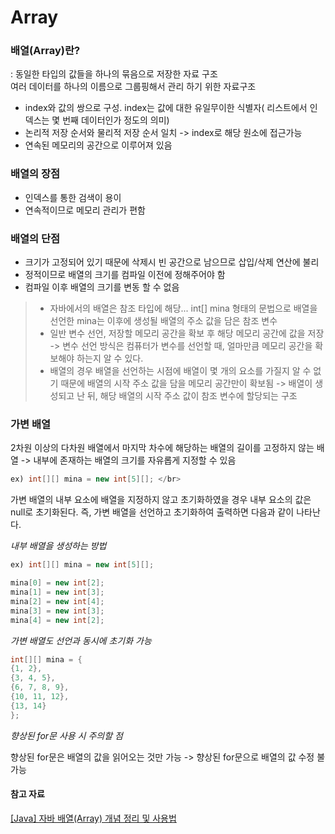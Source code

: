 # Array

### 배열(Array)란?
: 동일한 타입의 값들을 하나의 묶음으로 저장한 자료 구조 </br>
여러 데이터를 하나의 이름으로 그룹핑해서 관리 하기 위한 자료구조
- index와 값의 쌍으로 구성. index는 값에 대한 유일무이한 식별자( 리스트에서 인덱스는 몇 번째 데이터인가 정도의 의미)
- 논리적 저장 순서와 물리적 저장 순서 일치 -> index로 해당 원소에 접근가능
- 연속된 메모리의 공간으로 이루어져 있음

### 배열의 장점
- 인덱스를 통한 검색이 용이
- 연속적이므로 메모리 관리가 편함

### 배열의 단점
- 크기가 고정되어 있기 때문에 삭제시 빈 공간으로 남으므로 삽입/삭제 연산에 불리
- 정적이므로 배열의 크기를 컴파일 이전에 정해주어야 함
- 컴파일 이후 배열의 크기를 변동 할 수 없음

> - 자바에서의 배열은 참조 타입에 해당... int[] mina 형태의 문법으로 배열을 선언한 mina는 이후에 생성될 배열의 주소 값을 담은 참조 변수
>- 일반 변수 선언, 저장할 메모리 공간을 확보 후 해당 메모리 공간에 값을 저장 -> 변수 선언 방식은 컴퓨터가 변수를 선언할 때, 얼마만큼 메모리 공간을 확보해야 하는지 알 수 있다.
>-  배열의 경우 배열을 선언하는 시점에 배열이 몇 개의 요소를 가질지 알 수 없기 때문에 배열의 시작 주소 값을 담을 메모리 공간만이 확보됨
-> 배열이 생성되고 난 뒤, 해당 배열의 시작 주소 값이 참조 변수에 할당되는 구조

### 가변 배열

2차원 이상의 다차원 배열에서 마지막 차수에 해당하는 배열의 길이를 고정하지 않는 배열
->  내부에 존재하는 배열의 크기를 자유롭게 지정할 수 있음
``` java
ex) int[][] mina = new int[5][]; </br>
```
가변 배열의 내부 요소에 배열을 지정하지 않고 초기화하였을 경우 내부 요소의 값은 null로 초기화된다. 즉, 가변 배열을 선언하고 초기화하여 출력하면 다음과 같이 나타난다.

*내부 배열을 생성하는 방법*
``` java
ex) int[][] mina = new int[5][];

mina[0] = new int[2];
mina[1] = new int[3];
mina[2] = new int[4];
mina[3] = new int[3];
mina[4] = new int[2]; 
```

*가변 배열도 선언과 동시에 초기화 가능*
``` java
int[][] mina = {
{1, 2},
{3, 4, 5},
{6, 7, 8, 9},
{10, 11, 12},
{13, 14}
};
```

*향상된 for문 사용 시 주의할 점*

향상된 for문은 배열의 값을 읽어오는 것만 가능
-> 향상된 for문으로 배열의 값 수정 불가능

#### 참고 자료
[[Java] 자바 배열(Array) 개념 정리 및 사용법](https://ittrue.tistory.com/m/115)